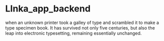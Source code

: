 # LInka_app_backend
when an unknown printer took a galley of type and scrambled it to make a type specimen book. It has survived not only five centuries, but also the leap into electronic typesetting, remaining essentially unchanged.
